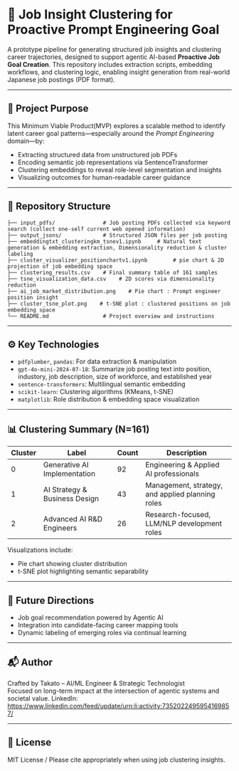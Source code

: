 # 📌 Job Insight Clustering for Proactive Prompt Engineering Goal

A prototype pipeline for generating structured job insights and clustering career trajectories, designed to support agentic AI-based **Proactive Job Goal Creation**. This repository includes extraction scripts, embedding workflows, and clustering logic, enabling insight generation from real-world Japanese job postings (PDF format).

---

## 🧠 Project Purpose

This Minimum Viable Product(MVP) explores a scalable method to identify latent career goal patterns—especially around the *Prompt Engineering* domain—by:

- Extracting structured data from unstructured job PDFs
- Encoding semantic job representations via SentenceTransformer
- Clustering embeddings to reveal role-level segmentation and insights
- Visualizing outcomes for human-readable career guidance

---

## 📁 Repository Structure

```
├── input_pdfs/               # Job posting PDFs collected via keyword search (collect one-self current web opened information)
├── output_jsons/             # Structured JSON files per job posting
├── embeddingtxt_clusteringkm_tsnev1.ipynb     # Natural text generation & embedding extraction, Dimensionality reduction & cluster labeling
├── cluster_visualizer_positionchartv1.ipynb        # pie chart & 2D projection of job embedding space
├── clustering_results.csv    # Final summary table of 161 samples
├── tsne_visualization_data.csv    # 2D scores via dimensionality reduction
├── ai_job_market_distribution.png    # Pie chart : Prompt engineer position insight 
├── cluster_tsne_plot.png    # t-SNE plot : clustered positions on job embedding space
└── README.md                 # Project overview and instructions
```

---

## ⚙️ Key Technologies

- `pdfplumber`, `pandas`: For data extraction & manipulation
- `gpt-4o-mini-2024-07-18`: Summarize job posting text into position, industory, job description, size of workforce, and established year
- `sentence-transformers`: Multilingual semantic embedding  
- `scikit-learn`: Clustering algorithms (KMeans, t-SNE)  
- `matplotlib`: Role distribution & embedding space visualization

---

## 📊 Clustering Summary (N=161)

| Cluster | Label                              | Count | Description |
|---------|------------------------------------|-------|-------------|
| 0       | Generative AI Implementation       | 92    | Engineering & Applied AI professionals |
| 1       | AI Strategy & Business Design      | 43    | Management, strategy, and applied planning roles |
| 2       | Advanced AI R&D Engineers          | 26    | Research-focused, LLM/NLP development roles |

Visualizations include:
- Pie chart showing cluster distribution
- t-SNE plot highlighting semantic separability

---

## 🚀 Future Directions

- Job goal recommendation powered by Agentic AI  
- Integration into candidate-facing career mapping tools  
- Dynamic labeling of emerging roles via continual learning

---

## 📬 Author

Crafted by Takato – AI/ML Engineer & Strategic Technologist  
Focused on long-term impact at the intersection of agentic systems and societal value.
LinkedIn: https://www.linkedin.com/feed/update/urn:li:activity:7352022495954169857/

---

## 📝 License

MIT License / Please cite appropriately when using job clustering insights.

```
